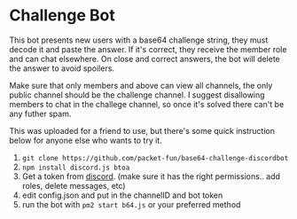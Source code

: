 # Challenge Bot

This bot presents new users with a base64 challenge string, they must decode it and paste the answer.
If it's correct, they receive the member role and can chat elsewhere.
On close and correct answers, the bot will delete the answer to avoid spoilers.

Make sure that only members and above can view all channels, the only public channel should be the challenge channel.
I suggest disallowing members to chat in the challege channel, so once it's solved there can't be any futher spam.

This was uploaded for a friend to use, but there's some quick instruction below for anyone else who wants to try it. 

1. `git clone https://github.com/packet-fun/base64-challenge-discordbot`
2. `npm install discord.js btoa`
3. Get a token from [discord](https://discord.com/developers/applications). (make sure it has the right permissions.. add roles, delete messages, etc)
4. edit config.json and put in the channelID and bot token
5. run the bot with `pm2 start b64.js` or your preferred method
